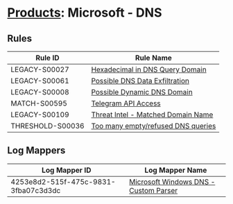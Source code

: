# [Products](README.md): Microsoft - DNS

## Rules

|Rule ID|Rule Name|
|----|----|
|LEGACY-S00027|[Hexadecimal in DNS Query Domain](../rules/LEGACY-S00027.md)|
|LEGACY-S00061|[Possible DNS Data Exfiltration](../rules/LEGACY-S00061.md)|
|LEGACY-S00008|[Possible Dynamic DNS Domain](../rules/LEGACY-S00008.md)|
|MATCH-S00595|[Telegram API Access](../rules/MATCH-S00595.md)|
|LEGACY-S00109|[Threat Intel - Matched Domain Name](../rules/LEGACY-S00109.md)|
|THRESHOLD-S00036|[Too many empty/refused DNS queries](../rules/THRESHOLD-S00036.md)|


## Log Mappers

|Log Mapper ID|Log Mapper Name|
|----|----|
|4253e8d2-515f-475c-9831-3fba07c3d3dc|[Microsoft Windows DNS - Custom Parser](../mappings/4253e8d2-515f-475c-9831-3fba07c3d3dc.md)|


